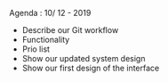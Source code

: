 Agenda : 10/ 12 - 2019

  * Describe our Git workflow
  * Functionality
  * Prio list
  * Show our updated system design
  * Show our first design of the interface

